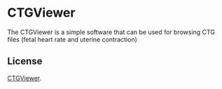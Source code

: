 # CTGViewer

The CTGViewer is a simple software that can be used for browsing
CTG files (fetal heart rate and uterine contraction)

## License

[CTGViewer](./LICENSE).

